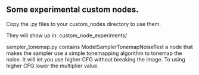## Some experimental custom nodes.

Copy the .py files to your custom_nodes directory to use them.

They will show up in: custom_node_experiments/

sampler_tonemap.py contains ModelSamplerTonemapNoiseTest a node that makes the sampler use a simple tonemapping algorithm to tonemap the noise. It will let you use higher CFG without breaking the image. To using higher CFG lower the multiplier value.

